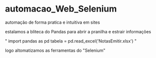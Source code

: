 # automacao_Web_Selenium
automação de forma pratica e intuitiva em sites

estalamos a bliteca do Pandas para abrir a pranilha e estrair informações


" import pandas as pd
  tabela = pd.read_excel('NotasEmitir.xlsx') " 

logo altomatizamos as ferramentas do "Selenium"
